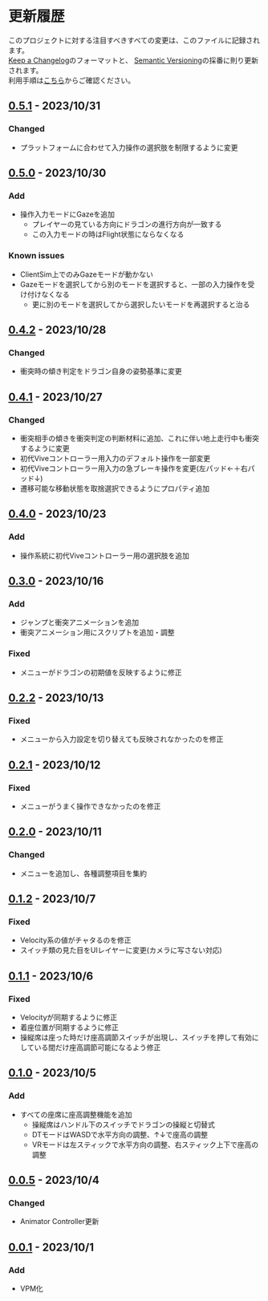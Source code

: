 # 更新履歴
このプロジェクトに対する注目すべきすべての変更は、このファイルに記録されます。  
[Keep a Changelog](https://keepachangelog.com/en/1.0.0/)のフォーマットと、
[Semantic Versioning](https://semver.org/spec/v2.0.0.html)の採番に則り更新されます。  
利用手順は[こちら](https://github.com/mimyquality/FukuroUdon/wiki)からご確認ください。

## [0.5.1] - 2023/10/31
### Changed
- プラットフォームに合わせて入力操作の選択肢を制限するように変更

## [0.5.0] - 2023/10/30
### Add
- 操作入力モードにGazeを追加
  - プレイヤーの見ている方向にドラゴンの進行方向が一致する
  - この入力モードの時はFlight状態にならなくなる

### Known issues
- ClientSim上でのみGazeモードが動かない
- Gazeモードを選択してから別のモードを選択すると、一部の入力操作を受け付けなくなる
  - 更に別のモードを選択してから選択したいモードを再選択すると治る

## [0.4.2] - 2023/10/28
### Changed
- 衝突時の傾き判定をドラゴン自身の姿勢基準に変更

## [0.4.1] - 2023/10/27
### Changed
- 衝突相手の傾きを衝突判定の判断材料に追加、これに伴い地上走行中も衝突するように変更
- 初代Viveコントローラー用入力のデフォルト操作を一部変更
- 初代Viveコントローラー用入力の急ブレーキ操作を変更(左パッド←＋右パッド↓)
- 遷移可能な移動状態を取捨選択できるようにプロパティ追加

## [0.4.0] - 2023/10/23
### Add
- 操作系統に初代Viveコントローラー用の選択肢を追加

## [0.3.0] - 2023/10/16
### Add
- ジャンプと衝突アニメーションを追加
- 衝突アニメーション用にスクリプトを追加・調整
### Fixed
- メニューがドラゴンの初期値を反映するように修正

## [0.2.2] - 2023/10/13
### Fixed
- メニューから入力設定を切り替えても反映されなかったのを修正

## [0.2.1] - 2023/10/12
### Fixed
- メニューがうまく操作できなかったのを修正

## [0.2.0] - 2023/10/11
### Changed
- メニューを追加し、各種調整項目を集約

## [0.1.2] - 2023/10/7
### Fixed
- Velocity系の値がチャタるのを修正
- スイッチ類の見た目をUIレイヤーに変更(カメラに写さない対応)

## [0.1.1] - 2023/10/6
### Fixed
- Velocityが同期するように修正
- 着座位置が同期するように修正
- 操縦席は座った時だけ座高調節スイッチが出現し、スイッチを押して有効にしている間だけ座高調節可能になるよう修正

## [0.1.0] - 2023/10/5
### Add
- すべての座席に座高調整機能を追加
  - 操縦席はハンドル下のスイッチでドラゴンの操縦と切替式
  - DTモードはWASDで水平方向の調整、↑↓で座高の調整
  - VRモードは左スティックで水平方向の調整、右スティック上下で座高の調整

## [0.0.5] - 2023/10/4
### Changed
- Animator Controller更新

## [0.0.1] - 2023/10/1
### Add
- VPM化

[0.5.1]: https://github.com/mimyquality/DynamicDragonDriveSystem/releases/tag/0.5.1
[0.5.0]: https://github.com/mimyquality/DynamicDragonDriveSystem/releases/tag/0.5.0
[0.4.2]: https://github.com/mimyquality/DynamicDragonDriveSystem/releases/tag/0.4.2
[0.4.1]: https://github.com/mimyquality/DynamicDragonDriveSystem/releases/tag/0.4.1
[0.4.0]: https://github.com/mimyquality/DynamicDragonDriveSystem/releases/tag/0.4.0
[0.3.0]: https://github.com/mimyquality/DynamicDragonDriveSystem/releases/tag/0.3.0
[0.2.2]: https://github.com/mimyquality/DynamicDragonDriveSystem/releases/tag/0.2.2
[0.2.1]: https://github.com/mimyquality/DynamicDragonDriveSystem/releases/tag/0.2.1
[0.2.0]: https://github.com/mimyquality/DynamicDragonDriveSystem/releases/tag/0.2.0
[0.1.2]: https://github.com/mimyquality/DynamicDragonDriveSystem/releases/tag/0.1.2
[0.1.1]: https://github.com/mimyquality/DynamicDragonDriveSystem/releases/tag/0.1.1
[0.1.0]: https://github.com/mimyquality/DynamicDragonDriveSystem/releases/tag/0.1.0
[0.0.5]: https://github.com/mimyquality/DynamicDragonDriveSystem/releases/tag/0.0.5
[0.0.1]: https://github.com/mimyquality/DynamicDragonDriveSystem/releases/tag/0.0.1